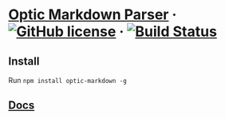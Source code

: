 # [Optic Markdown Parser](http://opticdev.com/) &middot; [![GitHub license](https://img.shields.io/badge/license-MIT-blue.svg)](https://link/to/license) &middot; [![Build Status](https://travis-ci.org/opticdev/optic-markdown.svg?branch=master)](https://travis-ci.org/opticdev/optic-markdown)

## Install
Run 
`npm install optic-markdown -g`
## [Docs](http://opticdev.com/docs/#/?id=authoring-knowledge)
